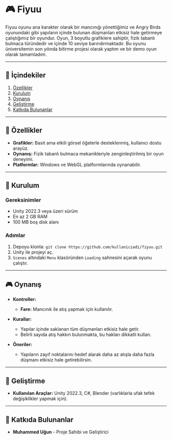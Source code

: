 # 🎮 **Fiyuu**

Fiyuu oyunu ana karakter olarak bir mancınığı yönettiğimiz ve Angry Birds oyunundaki gibi yapıların içinde bulunan düşmanları etkisiz hale getirmeye çalıştığımız bir oyundur.
Oyun, 3 boyutlu grafiklere sahiptir, fizik tabanlı bulmaca türündedir ve içinde 10 seviye barındırmaktadır. 
Bu oyunu üniversitemin son yılında bitirme projesi olarak yaptım ve bir demo oyun olarak tamamladım.

---

## 📝 **İçindekiler**

1. [Özellikler](#-özellikler)
2. [Kurulum](#-kurulum)
3. [Oynanış](#-oynanış)
4. [Geliştirme](#-geliştirme)
5. [Katkıda Bulunanlar](#-katkıda-bulunanlar)

---

## 🚀 **Özellikler**

- **Grafikler:** Basit ama etkili görsel öğelerle desteklenmiş, kullanıcı dostu arayüz.
- **Oynanış:** Fizik tabanlı bulmaca mekanikleriyle zenginleştirilmiş bir oyun deneyimi.
- **Platformlar:** Windows ve WebGL platformlarında oynanabilir.

---

## 💾 **Kurulum**

### Gereksinimler

- Unity 2022.3 veya üzeri sürüm
- En az 2 GB RAM
- 100 MB boş disk alanı

### Adımlar

1. Depoyu klonla: `git clone https://github.com/kullaniciadi/fiyuu.git`
2. Unity ile projeyi aç.
3. `Scenes` altındaki `Menu` klasöründen `Loading` sahnesini açarak oyunu çalıştır.

---

## 🎮 **Oynanış**

- **Kontroller:**
  - **Fare:** Mancınık ile atış yapmak için kullanılır.

- **Kurallar:**
  - Yapılar içinde saklanan tüm düşmanları etkisiz hale getir.
  - Belirli sayıda atış hakkın bulunmakta, bu hakları dikkatli kullan.

- **Öneriler:**
  - Yapıların zayıf noktalarını hedef alarak daha az atışla daha fazla düşmanı etkisiz hale getirebilirsin.

---

## 🔧 **Geliştirme**

- **Kullanılan Araçlar:** Unity 2022.3, C#, Blender (varlıklarla ufak tefek değişiklikler yapmak için).

---

## 👥 **Katkıda Bulunanlar**

- **Muhammed Uğun** - Proje Sahibi ve Geliştirici
